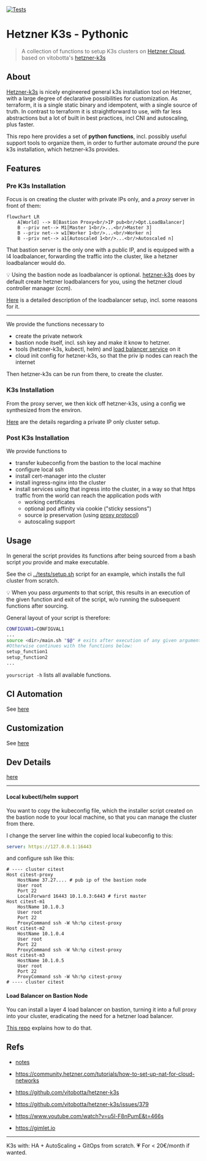 [![Tests](https://github.com/axgkl/pyhk3/actions/workflows/test.yml/badge.svg)](https://github.com/axgkl/pyhk3/actions/workflows/test.yml)
# Hetzner K3s - Pythonic


> A collection of functions to setup K3s clusters on [Hetzner Cloud][hcloud], based on vitobotta's [hetzner-k3s][hk3s]

## About

[Hetzner-k3s][hk3s] is nicely engineered general k3s installation tool on Hetzner, with a large degree of declarative possibilities for customization. As terraform, it is a single static binary and idempotent, with a single source of truth. In contrast to terraform it is straightforward to use, with far less abstractions but a lot of built in best practices, incl CNI and autoscaling, plus faster.

This repo here provides a set of **python functions**, incl. possibly useful support tools to organize them, in order to further automate _around_ the pure k3s installation, which hetzner-k3s provides.


## Features

### Pre K3s Installation

Focus is on creating the cluster with private IPs only, and a _proxy_ server in front of them:

```mermaid
flowchart LR
    A[World] --> B[Bastion Proxy<br/>IP pub<br/>Opt.LoadBalancer]
    B --priv net--> M1[Master 1<br/>...<br/>Master 3]
    B --priv net--> w1[Worker 1<br/>...<br/>Worker n]
    B --priv net--> a1[Autoscaled 1<br/>...<br/>Autoscaled n]
```

That bastion server is the only one with a public IP, and is equipped with a l4 loadbalancer, forwarding the traffic into the cluster, like a hetzner loadbalancer would do.

💡 Using the bastion node as loadbalancer is optional. [hetzner-k3s][hk3s] does by default create hetzner loadbalancers for you, using the hetzner cloud controller manager (ccm).

[Here](./docs/l4lb.md) is a detailed description of the loadbalancer setup, incl. some reasons for it.

---

We provide the functions necessary to

- create the private network
- bastion node itself, incl. ssh key and make it know to hetzner.
- tools (hetzner-k3s, kubectl, helm) and [load balancer service](./docs/l4lb.md) on it
- cloud init config for hetzner-k3s, so that the priv ip nodes can reach the internet

Then hetzner-k3s can be run from there, to create the cluster.

### K3s Installation

From the proxy server, we then kick off hetzner-k3s, using a config we synthesized from the environ.

[Here](./docs/privip.md) are the details regarding a private IP only cluster setup.

### Post K3s Installation

We provide functions to

- transfer kubeconfig from the bastion to the local machine
- configure local ssh
- install cert-manager into the cluster
- install ingress-nginx into the cluster
- install services using that ingress into the cluster, in a way so that https traffic from the world can reach the application pods with
  - working certificates
  - optional pod affinity via cookie ("sticky sessions")
  - source ip preservation (using [proxy protocol](https://www.haproxy.org/download/1.8/doc/proxy-protocol.txt))
  - autoscaling support

## Usage

In general the script provides its functions after being sourced from a bash script _you_ provide and make executable.

See the ci [../tests/setup.sh](../tests/setup.sh) script for an example, which installs the full cluster from scratch.


💡 When you pass _arguments_ to that script, this results in an execution of the given function and exit of the script, w/o running the subsequent functions after sourcing.


General layout of your script is therefore:

```bash
CONFIGVAR1=CONFIGVAL1
...
source <dir>/main.sh "$@" # exits after execution of any given arguments in $@ (e.g. funcname, params). 
#Otherwise continues with the functions below:
setup_function1
setup_function2
...
```

`yourscript -h` lists all available functions.

## CI Automation

See [here](./docs/ci.md)


## Customization

See [here](./docs/customization.md)

## Dev Details

[here](./docs/customization.md)

---

#### Local kubectl/helm support

You want to copy the kubeconfig file, which the installer script created on the bastion node to your local machine, so that you can manage the cluster from there.

I change the server line within the copied local kubeconfig to this:

```yaml
server: https://127.0.0.1:16443
```

and configure ssh like this:

```config
# ---- cluster citest
Host citest-proxy
    HostName 37.27.... # pub ip of the bastion node
    User root
    Port 22
    LocalForward 16443 10.1.0.3:6443 # first master
Host citest-m1
    HostName 10.1.0.3
    User root
    Port 22
    ProxyCommand ssh -W %h:%p citest-proxy
Host citest-m2
    HostName 10.1.0.4
    User root
    Port 22
    ProxyCommand ssh -W %h:%p citest-proxy
Host citest-m3
    HostName 10.1.0.5
    User root
    Port 22
    ProxyCommand ssh -W %h:%p citest-proxy
# ---- cluster citest
```

#### Load Balancer on Bastion Node

You can install a layer 4 load balancer on bastion, turning it into a full proxy into your cluster, eradicating the need for a hetzner load balancer.

[This repo](https://github.com/axgkl/hk3sf) explains how to do that.

## Refs

- [notes](./docs/knowledge.md)

- <https://community.hetzner.com/tutorials/how-to-set-up-nat-for-cloud-networks>
- <https://github.com/vitobotta/hetzner-k3s>
- <https://github.com/vitobotta/hetzner-k3s/issues/379>
- <https://www.youtube.com/watch?v=u5l-F8nPumE&t=466s>
- <https://gimlet.io>

---

K3s with: HA + AutoScaling + GitOps from scratch. 💗 For < 20€/month if wanted.

[hk3s]: https://github.com/vitobotta/hetzner-k3s
[hcloud]: https://docs.hetzner.cloud/
 
 
 
 
 
 
 
